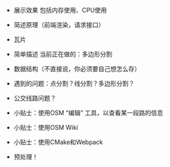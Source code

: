 - 展示效果 包括内存使用、CPU使用
- 简述原理（前端渲染，请求接口）
- 瓦片
- 简单描述 当前正在做的：多边形分割
- 数据结构（不直接说，你必须要自己想怎么存）

- 遇到的问题：点分割？线分割？多边形分割？
- 公交线路问题？

- 小贴士：使用OSM “编辑” 工具，以查看某一段路的信息
- 小贴士：使用OSM Wiki
- 小贴士：使用CMake和Webpack
- 预处理！